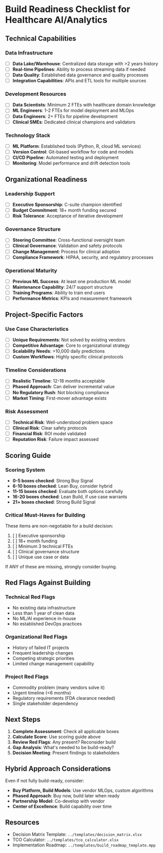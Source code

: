 # Build Readiness Checklist for Healthcare AI/Analytics

## Technical Capabilities

### Data Infrastructure
- [ ] **Data Lake/Warehouse**: Centralized data storage with >2 years history
- [ ] **Real-time Pipelines**: Ability to process streaming data if needed
- [ ] **Data Quality**: Established data governance and quality processes
- [ ] **Integration Capabilities**: APIs and ETL tools for multiple sources

### Development Resources
- [ ] **Data Scientists**: Minimum 2 FTEs with healthcare domain knowledge
- [ ] **ML Engineers**: 1-2 FTEs for model deployment and MLOps
- [ ] **Data Engineers**: 2+ FTEs for pipeline development
- [ ] **Clinical SMEs**: Dedicated clinical champions and validators

### Technology Stack
- [ ] **ML Platform**: Established tools (Python, R, cloud ML services)
- [ ] **Version Control**: Git-based workflow for code and models
- [ ] **CI/CD Pipeline**: Automated testing and deployment
- [ ] **Monitoring**: Model performance and drift detection tools

## Organizational Readiness

### Leadership Support
- [ ] **Executive Sponsorship**: C-suite champion identified
- [ ] **Budget Commitment**: 18+ month funding secured
- [ ] **Risk Tolerance**: Acceptance of iterative development

### Governance Structure
- [ ] **Steering Committee**: Cross-functional oversight team
- [ ] **Clinical Governance**: Validation and safety protocols
- [ ] **Change Management**: Process for clinical adoption
- [ ] **Compliance Framework**: HIPAA, security, and regulatory processes

### Operational Maturity
- [ ] **Previous ML Success**: At least one production ML model
- [ ] **Maintenance Capability**: 24/7 support structure
- [ ] **Training Programs**: Ability to train end users
- [ ] **Performance Metrics**: KPIs and measurement framework

## Project-Specific Factors

### Use Case Characteristics
- [ ] **Unique Requirements**: Not solved by existing vendors
- [ ] **Competitive Advantage**: Core to organizational strategy
- [ ] **Scalability Needs**: >10,000 daily predictions
- [ ] **Custom Workflows**: Highly specific clinical protocols

### Timeline Considerations
- [ ] **Realistic Timeline**: 12-18 months acceptable
- [ ] **Phased Approach**: Can deliver incremental value
- [ ] **No Regulatory Rush**: Not blocking compliance
- [ ] **Market Timing**: First-mover advantage exists

### Risk Assessment
- [ ] **Technical Risk**: Well-understood problem space
- [ ] **Clinical Risk**: Clear safety protocols
- [ ] **Financial Risk**: ROI model validated
- [ ] **Reputation Risk**: Failure impact assessed

## Scoring Guide

### Scoring System
- **0-5 boxes checked**: Strong Buy Signal
- **6-10 boxes checked**: Lean Buy, consider hybrid
- **11-15 boxes checked**: Evaluate both options carefully
- **16-20 boxes checked**: Lean Build, if use case warrants
- **21+ boxes checked**: Strong Build Signal

### Critical Must-Haves for Building
These items are non-negotiable for a build decision:
1. [ ] Executive sponsorship
2. [ ] 18+ month funding
3. [ ] Minimum 3 technical FTEs
4. [ ] Clinical governance structure
5. [ ] Unique use case or data

If ANY of these are missing, strongly consider buying.

## Red Flags Against Building

### Technical Red Flags
- No existing data infrastructure
- Less than 1 year of clean data
- No ML/AI experience in-house
- No established DevOps practices

### Organizational Red Flags
- History of failed IT projects
- Frequent leadership changes
- Competing strategic priorities
- Limited change management capability

### Project Red Flags
- Commodity problem (many vendors solve it)
- Urgent timeline (<6 months)
- Regulatory requirements (FDA clearance needed)
- Single stakeholder dependency

## Next Steps

1. **Complete Assessment**: Check all applicable boxes
2. **Calculate Score**: Use scoring guide above
3. **Review Red Flags**: Any present? Reconsider build
4. **Gap Analysis**: What's needed to be build-ready?
5. **Decision Meeting**: Present findings to stakeholders

## Hybrid Approach Considerations

Even if not fully build-ready, consider:
- **Buy Platform, Build Models**: Use vendor MLOps, custom algorithms
- **Phased Approach**: Buy now, build later when ready
- **Partnership Model**: Co-develop with vendor
- **Center of Excellence**: Build capability over time

## Resources

- Decision Matrix Template: `../templates/decision_matrix.xlsx`
- TCO Calculator: `../templates/tco_calculator.xlsx`
- Implementation Roadmap: `../templates/build_roadmap_template.mpp`